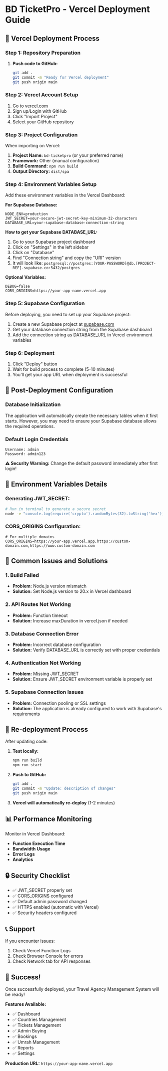 # BD TicketPro - Vercel Deployment Guide

## 🚀 Vercel Deployment Process

### Step 1: Repository Preparation

1. **Push code to GitHub:**
   ```bash
   git add .
   git commit -m "Ready for Vercel deployment"
   git push origin main
   ```

### Step 2: Vercel Account Setup

1. Go to [vercel.com](https://vercel.com)
2. Sign up/Login with GitHub
3. Click "Import Project"
4. Select your GitHub repository

### Step 3: Project Configuration

When importing on Vercel:

1. **Project Name:** `bd-ticketpro` (or your preferred name)
2. **Framework:** Other (manual configuration)
3. **Build Command:** `npm run build`
4. **Output Directory:** `dist/spa`

### Step 4: Environment Variables Setup

Add these environment variables in the Vercel Dashboard:

**For Supabase Database:**

```
NODE_ENV=production
JWT_SECRET=your-secure-jwt-secret-key-minimum-32-characters
DATABASE_URL=your-supabase-database-connection-string
```

**How to get your Supabase DATABASE_URL:**

1. Go to your Supabase project dashboard
2. Click on "Settings" in the left sidebar
3. Click on "Database"
4. Find "Connection string" and copy the "URI" version
5. It will look like: `postgresql://postgres:[YOUR-PASSWORD]@db.[PROJECT-REF].supabase.co:5432/postgres`

**Optional Variables:**

```
DEBUG=false
CORS_ORIGINS=https://your-app-name.vercel.app
```

### Step 5: Supabase Configuration

Before deploying, you need to set up your Supabase project:

1. Create a new Supabase project at [supabase.com](https://supabase.com)
2. Get your database connection string from the Supabase dashboard
3. Add the connection string as DATABASE_URL in Vercel environment variables

### Step 6: Deployment

1. Click "Deploy" button
2. Wait for build process to complete (5-10 minutes)
3. You'll get your app URL when deployment is successful

## 🔧 Post-Deployment Configuration

### Database Initialization

The application will automatically create the necessary tables when it first starts. However, you may need to ensure your Supabase database allows the required operations.

### Default Login Credentials

```
Username: admin
Password: admin123
```

**⚠️ Security Warning:** Change the default password immediately after first login!

## 📝 Environment Variables Details

### Generating JWT_SECRET:

```bash
# Run in terminal to generate a secure secret
node -e "console.log(require('crypto').randomBytes(32).toString('hex'))"
```

### CORS_ORIGINS Configuration:

```
# For multiple domains
CORS_ORIGINS=https://your-app.vercel.app,https://custom-domain.com,https://www.custom-domain.com
```

## 🚨 Common Issues and Solutions

### 1. Build Failed

- **Problem:** Node.js version mismatch
- **Solution:** Set Node.js version to 20.x in Vercel dashboard

### 2. API Routes Not Working

- **Problem:** Function timeout
- **Solution:** Increase maxDuration in vercel.json if needed

### 3. Database Connection Error

- **Problem:** Incorrect database configuration
- **Solution:** Verify DATABASE_URL is correctly set with proper credentials

### 4. Authentication Not Working

- **Problem:** Missing JWT_SECRET
- **Solution:** Ensure JWT_SECRET environment variable is properly set

### 5. Supabase Connection Issues

- **Problem:** Connection pooling or SSL settings
- **Solution:** The application is already configured to work with Supabase's requirements

## 🔄 Re-deployment Process

After updating code:

1. **Test locally:**

   ```bash
   npm run build
   npm run start
   ```

2. **Push to GitHub:**

   ```bash
   git add .
   git commit -m "Update: description of changes"
   git push origin main
   ```

3. **Vercel will automatically re-deploy** (1-2 minutes)

## 📊 Performance Monitoring

Monitor in Vercel Dashboard:

- **Function Execution Time**
- **Bandwidth Usage**
- **Error Logs**
- **Analytics**

## 🔒 Security Checklist

- ✅ JWT_SECRET properly set
- ✅ CORS_ORIGINS configured
- ✅ Default admin password changed
- ✅ HTTPS enabled (automatic with Vercel)
- ✅ Security headers configured

## 📞 Support

If you encounter issues:

1. Check Vercel Function Logs
2. Check Browser Console for errors
3. Check Network tab for API responses

## 🎉 Success!

Once successfully deployed, your Travel Agency Management System will be ready!

**Features Available:**

- ✅ Dashboard
- ✅ Countries Management
- ✅ Tickets Management
- ✅ Admin Buying
- ✅ Bookings
- ✅ Umrah Management
- ✅ Reports
- ✅ Settings

**Production URL:** `https://your-app-name.vercel.app`